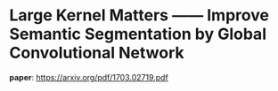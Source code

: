 # Large Kernel Matters —— Improve Semantic Segmentation by Global Convolutional Network
**paper**: https://arxiv.org/pdf/1703.02719.pdf </br>
